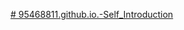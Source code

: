 [# 95468811.github.io.-Self_Introduction](https://95468811.github.io/95468811.github.io.-Self_Introduction/)
